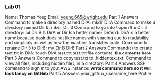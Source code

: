 ### Lab 01
Name: Thomas Youg
Email: young.665@wright.edu
Part 1 Answers
Command to make a directory named DirA: mkdir DirA
Command to make a directory named Dir B: mkdir Dir B
Command to go into / open the Dir B directory: cd Dir B
Is DirA or Dir B a better name? Defend: DirA is a better name because bash does not like names with spacing due to readability and simplicity as wel as how the machine translates code.
Command to rename Dir B to DirB: mv Dir B DirB
Part 2 Answers
Command(s) to create test.txt in DirA: touch DirA test.txt
test.txt file contents:
**file contents here**
Part 3 Answers
Command to copy test.txt to .hiddentext.txt:
Command to view all files, including hidden files, in a directory:
Part 4 Answers
SSH command to sign in to your AWS instance:
**write command here so it will look fancy on GitHub**
Part 5 Answers
your_github_username_here Profile
